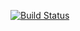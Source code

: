 [![Build Status](https://travis-ci.com/TurboFen/lab05.svg?branch=master)](https://travis-ci.com/TurboFen/lab05)
